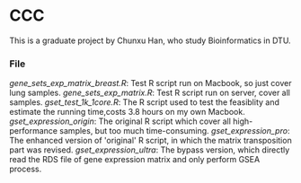 # CCC
This is a graduate project by Chunxu Han, who study Bioinformatics in DTU. 


### File
*gene_sets_exp_matrix_breast.R*: Test R script run on Macbook, so just cover lung samples.
*gene_sets_exp_matrix.R*: Test R script run on server, cover all samples.
*gset_test_1k_1core.R*: The R script used to test the feasiblity and estimate the running time,costs 3.8 hours on my own Macbook.
*gset_expression_origin*: The original R script which cover all high-performance samples, but too much time-consuming.
*gset_expression_pro*: The enhanced version of 'original' R script, in which the matrix transposition part was revised.
*gset_expression_ultra*: The bypass version, which directly read the RDS file of gene expression matrix and only perform GSEA process. 